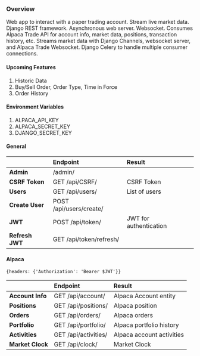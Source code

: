 ### Overview
Web app to interact with a paper trading account. Stream live market data.
Django REST framework. Asynchronous web server. Websocket.
Consumes Alpaca Trade API for account info, market data, positions, transaction history, etc.
Streams market data with Django Channels, websocket server, and Alpaca Trade Websocket.
Django Celery to handle multiple consumer connections.

#### Upcoming Features
1. Historic Data
2. Buy/Sell Order, Order Type, Time in Force
3. Order History

#### Environment Variables
1. ALPACA_API_KEY
2. ALPACA_SECRET_KEY
3. DJANGO_SECRET_KEY

#### General
|                   | Endpoint                    | Result                     |
|:------------------|:----------------------------|:---------------------------|
|**Admin**          | /admin/                     |                            |
|**CSRF Token**     | GET /api/CSRF/              | CSRF Token                 |
|**Users**          | GET /api/users/             | List of users              |
|**Create User**    | POST /api/users/create/     |                            |
|**JWT**            | POST /api/token/            | JWT for authentication     |
|**Refresh JWT**    | GET /api/token/refresh/     |                            |


#### Alpaca
	{headers: {'Authorization': 'Bearer $JWT'}}
|                   | Endpoint             | Result                     |
|:------------------|:---------------------|:---------------------------|
|**Account Info**   | GET /api/account/    | Alpaca Account entity      |
|**Positions**      | GET /api/positions/  | Alpaca position            |
|**Orders**         | GET /api/orders/     | Alpaca orders              |
|**Portfolio**      | GET /api/portfolio/  | Alpaca portfolio history   |
|**Activities**     | GET /api/activities/ | Alpaca account activities  |
|**Market Clock**   | GET /api/clock/      | Market Clock               |